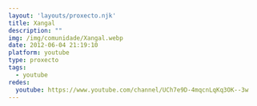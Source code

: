 ```yaml
---
layout: 'layouts/proxecto.njk'
title: Xangal
description: ""
img: /img/comunidade/Xangal.webp
date: 2012-06-04 21:19:10
platform: youtube
type: proxecto
tags:
  - youtube
redes:
  youtube: https://www.youtube.com/channel/UCh7e9D-4mqcnLqKq3OK--3w
---
```

